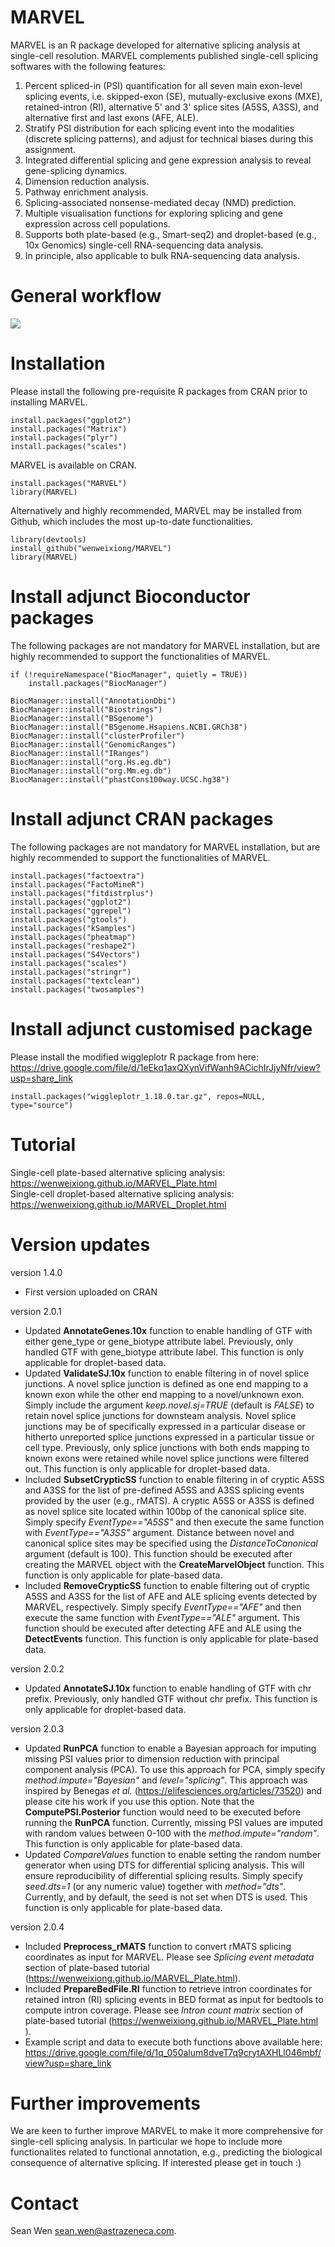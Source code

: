 # MARVEL
MARVEL is an R package developed for alternative splicing analysis at single-cell resolution. MARVEL complements published single-cell splicing softwares with the following features:
1. Percent spliced-in (PSI) quantification for all seven main exon-level splicing events, i.e. skipped-exon (SE), mutually-exclusive exons (MXE), retained-intron (RI), alternative 5' and 3' splice sites (A5SS, A3SS), and alternative first and last exons (AFE, ALE).
2. Stratify PSI distribution for each splicing event into the modalities (discrete splicing patterns), and adjust for technical biases during this assignment.
3. Integrated differential splicing and gene expression analysis to reveal gene-splicing dynamics.
4. Dimension reduction analysis.
5. Pathway enrichment analysis.
6. Splicing-associated nonsense-mediated decay (NMD) prediction.
7. Multiple visualisation functions for exploring splicing and gene expression across cell populations.
8. Supports both plate-based (e.g., Smart-seq2) and droplet-based (e.g., 10x Genomics) single-cell RNA-sequencing data analysis. 
9. In principle, also applicable to bulk RNA-sequencing data analysis.

# General workflow
![](inst/extdata/figures/Cover_Figure.png)


# Installation
Please install the following pre-requisite R packages from CRAN prior to installing MARVEL.
```
install.packages("ggplot2")
install.packages("Matrix")
install.packages("plyr")
install.packages("scales")
```

MARVEL is available on CRAN.
```
install.packages("MARVEL")
library(MARVEL)
```

Alternatively and highly recommended, MARVEL may be installed from Github, which includes the most up-to-date functionalities.
```
library(devtools)
install_github("wenweixiong/MARVEL")
library(MARVEL)
```

# Install adjunct Bioconductor packages
The following packages are not mandatory for MARVEL installation, but are highly recommended to support the functionalities of MARVEL.
```
if (!requireNamespace("BiocManager", quietly = TRUE))
    install.packages("BiocManager")

BiocManager::install("AnnotationDbi")
BiocManager::install("Biostrings")
BiocManager::install("BSgenome")
BiocManager::install("BSgenome.Hsapiens.NCBI.GRCh38")
BiocManager::install("clusterProfiler")
BiocManager::install("GenomicRanges")
BiocManager::install("IRanges")
BiocManager::install("org.Hs.eg.db")
BiocManager::install("org.Mm.eg.db")
BiocManager::install("phastCons100way.UCSC.hg38")
```
 
# Install adjunct CRAN packages
The following packages are not mandatory for MARVEL installation, but are highly recommended to support the functionalities of MARVEL.
```
install.packages("factoextra")
install.packages("FactoMineR")
install.packages("fitdistrplus")
install.packages("ggplot2")
install.packages("ggrepel")
install.packages("gtools")
install.packages("kSamples")
install.packages("pheatmap")
install.packages("reshape2")
install.packages("S4Vectors")
install.packages("scales")
install.packages("stringr")
install.packages("textclean")
install.packages("twosamples")
```

# Install adjunct customised package
Please install the modified wiggleplotr R package from here: https://drive.google.com/file/d/1eEkq1axQXynVifWanh9ACichIrJjyNfr/view?usp=share_link
```
install.packages("wiggleplotr_1.18.0.tar.gz", repos=NULL, type="source")
```

# Tutorial
Single-cell plate-based alternative splicing analysis: https://wenweixiong.github.io/MARVEL_Plate.html  
Single-cell droplet-based alternative splicing analysis: https://wenweixiong.github.io/MARVEL_Droplet.html

# Version updates
version 1.4.0
- First version uploaded on CRAN

version 2.0.1
- Updated **AnnotateGenes.10x** function to enable handling of GTF with either gene_type or gene_biotype attribute label. Previously, only handled GTF with gene_biotype attribute label. This function is only applicable for droplet-based data.
- Updated **ValidateSJ.10x**  function to enable filtering in of novel splice junctions. A novel splice junction is defined as one end mapping to a known exon while the other end mapping to a novel/unknown exon. Simply include the argument *keep.novel.sj=TRUE* (default is *FALSE*) to retain novel splice junctions for downsteam analysis. Novel splice junctions may be of specifically expressed in a particular disease or hitherto unreported splice junctions expressed in a particular tissue or cell type. Previously, only splice junctions with both ends mapping to known exons were retained while novel splice junctions were filtered out. This function is only applicable for droplet-based data.
- Included **SubsetCrypticSS** function to enable filtering in of cryptic A5SS and A3SS for the list of pre-defined A5SS and A3SS splicing events provided by the user (e.g., rMATS). A cryptic A5SS or A3SS is defined as novel splice site located within 100bp of the canonical splice site. Simply specify *EventType=="A5SS"* and then execute the same function with *EventType=="A3SS"* argument. Distance between novel and canonical splice sites may be specified using the *DistanceToCanonical* argument (default is 100). This function should be executed after creating the MARVEL object with the **CreateMarvelObject** function. This function is only applicable for plate-based data.
- Included **RemoveCrypticSS** function to enable filtering out of cryptic A5SS and A3SS for the list of AFE and ALE splicing events detected by MARVEL, respectively.  Simply specify *EventType=="AFE"* and then execute the same function with *EventType=="ALE"* argument. This function should be executed after detecting AFE and ALE using the **DetectEvents** function. This function is only applicable for plate-based data.

version 2.0.2
- Updated **AnnotateSJ.10x** function to enable handling of GTF with chr prefix. Previously, only handled GTF without chr prefix. This function is only applicable for droplet-based data.

version 2.0.3
- Updated **RunPCA** function to enable a Bayesian approach for imputing missing PSI values prior to dimension reduction with principal component analysis (PCA). To use this approach for PCA, simply specify  *method.impute="Bayesian"* and *level="splicing"*. This approach was inspired by Benegas *et al.* (https://elifesciences.org/articles/73520) and please cite his work if you use this option. Note that the **ComputePSI.Posterior** function would need to be executed before running the **RunPCA** function. Currently, missing PSI values are imputed with random values between 0-100 with the *method.impute="random"*. This function is only applicable for plate-based data.
- Updated *CompareValues* function to enable setting the random number generator when using DTS for differential splicing analysis. This will ensure reproducibility of differential splicing results. Simply specify *seed.dts=1* (or any numeric value) together with *method="dts"*. Currently, and by default, the seed is not set when DTS is used. This function is only applicable for plate-based data.

version 2.0.4
- Included **Preprocess_rMATS** function to convert rMATS splicing coordinates as input for MARVEL. Please see *Splicing event metadata* section of plate-based tutorial (https://wenweixiong.github.io/MARVEL_Plate.html).
- Included **PrepareBedFile.RI** function to retrieve intron coordinates for retained intron (RI) splicing events in BED format as input for bedtools to compute intron coverage. Please see *Intron count matrix* section of plate-based tutorial (https://wenweixiong.github.io/MARVEL_Plate.html ).
- Example script and data to execute both functions above available here: https://drive.google.com/file/d/1q_050alum8dveT7q9crytAXHLl046mbf/view?usp=share_link

# Further improvements
We are keen to further improve MARVEL to make it more comprehensive for single-cell splicing analysis. In particular we hope to include more functionalites related to functional annotation, e.g., predicting the biological consequence of alternative splicing. If interested please get in touch :)

# Contact
Sean Wen <sean.wen@astrazeneca.com>. 
